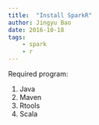 ```yaml
---
title:  "Install SparkR"
author: Jingyu Bao
date: 2016-10-18
tags:
    - spark
    - r
---
```


Required program:

1. Java
2. Maven
3. Rtools
4. Scala
